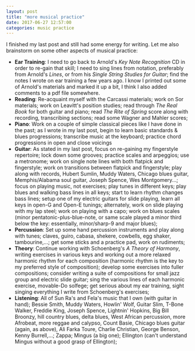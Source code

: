 ```yaml
---
layout: post
title: "more musical practice"
date: 2017-06-27 12:57:00
categories: music practice
---
```


I finished my last post and still had some energy for writing. Let me also brainstorm on some other aspects of musical practice:

* **Ear Training**: I need to go back to Arnold's *Key Note Recognition* CD in order to re-gain that skill; I need to sing lines from notation, preferably from Arnold's *Lines*, or from his *Single String Studies for Guitar*; find the notes I wrote on ear training a few years ago. I know I printed out some of Arnold's materials and marked it up a bit, I think I also added comments to a pdf file somewhere.
* **Reading**: Re-acquaint myself with the Carcassi materials; work on Sor materials; work on Leavitt's position studies; read through *The Real Book* for both guitar and piano; read *The Rite of Spring* score along with recording, transcribing sections; read some Wagner and Mahler scores;
* **Piano**: Work on a couple of simple classical pieces like I have done in the past; as I wrote in my last post, begin to learn basic standards & blues progressions; transcribe music at the keyboard; practice chord progressions in open and close voicings
* **Guitar**: As stated in my last post, focus on re-gaining my fingerstyle repertoire; lock down some grooves; practice scales and arpeggios; use a metronome; work on single note lines with both flatpick and fingerstyle; work on transitions between flatpick and fingerstyle; play along with records, Hubert Sumlin, Muddy Waters, Chicago blues guitar, Memphis/Alabama soul guitar, Joseph Spence, Wes Montgomery...; focus on playing music, not exercises; play tunes in different keys; play blues and walking bass lines in all keys; start to learn rhythm changes bass lines; setup one of my electric guitars for slide playing, learn all keys in open-G and Open-E tunings; alternately, work on slide playing with my lap steel; work on playing with a capo; work on blues scales (minor pentatonic-plus-blue-note, or same scale played a minor third below the key: essentially, minor/sharp-9 and major blues);
* **Percussion**: Set up some hand percussion instruments and play along with tunes; claves, guiro, cabasa, shekere, cowbells, egg shaker, tambourine,...; get some sticks and a practice pad, work on rudiments;
* **Theory**: Continue working with Schoenberg's *A Theory of Harmony*, writing exercises in various keys and working out a more relaxed harmonic rhythm for each composition (harmonic rhythm is the key to my preferred style of composition); develop some exercises into fuller compositions; consider writing a suite of compositions for small jazz group and electric slide guitar; sing the various lines of each harmonic exercise, movable-Do solfege; get serious about my ear training, sight singing everything I write from Schoenberg's exercises;
* **Listening**: All of Sun Ra's and Fela's music that I own (with guitar in hand); Bessie Smith, Muddy Waters, Howlin' Wolf, Guitar Slim, T-Bone Walker, Freddie King, Joseph Spence, Lightnin' Hopkins, Big Bill Broonzy, hill country blues, delta blues, West African percussion, more Afrobeat, more reggae and calypso, Count Basie, Chicago blues guitar (again, as above), Ali Farka Toure, Charlie Christian, George Benson, Kenny Burrell,...; Zappa; Mingus (a big one); Ellington (can't understand Mingus without a good grasp of Ellington);
